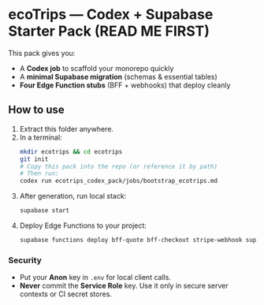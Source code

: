 # ecoTrips — Codex + Supabase Starter Pack (READ ME FIRST)

This pack gives you:
- A **Codex job** to scaffold your monorepo quickly
- A **minimal Supabase migration** (schemas & essential tables)
- **Four Edge Function stubs** (BFF + webhooks) that deploy cleanly

## How to use

1) Extract this folder anywhere.
2) In a terminal:
   ```bash
   mkdir ecotrips && cd ecotrips
   git init
   # Copy this pack into the repo (or reference it by path)
   # Then run:
   codex run ecotrips_codex_pack/jobs/bootstrap_ecotrips.md
   ```
3) After generation, run local stack:
   ```bash
   supabase start
   ```
4) Deploy Edge Functions to your project:
   ```bash
   supabase functions deploy bff-quote bff-checkout stripe-webhook supplier-webhook --project-ref woyknezboamabahknmjr
   ```

### Security
- Put your **Anon** key in `.env` for local client calls.
- **Never** commit the **Service Role** key. Use it only in secure server contexts or CI secret stores.

